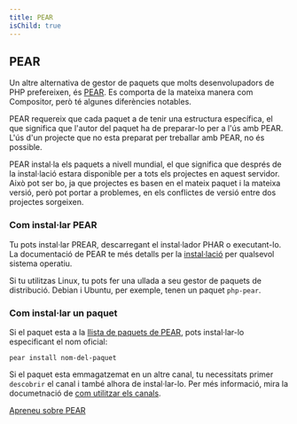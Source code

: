 ```yaml
---
title: PEAR
isChild: true
---
```


## PEAR

Un altre alternativa de gestor de paquets que molts desenvolupadors de PHP prefereixen, és [PEAR][1]. Es comporta de la mateixa manera com Compositor, però té algunes diferències notables.

PEAR requereix que cada paquet a de tenir una estructura específica, el que significa que l'autor del paquet ha de preparar-lo per a l'ús amb PEAR. L'ús d'un projecte que no esta preparat per treballar amb PEAR, no és possible.

PEAR instal·la els paquets a nivell mundial, el que significa que després de la instal·lació estara disponible per a tots els projectes en aquest servidor. Això pot ser bo, ja que projectes es basen en el mateix paquet i la mateixa versió, però pot portar a problemes, en els conflictes de versió entre dos projectes sorgeixen.

### Com instal·lar PEAR

Tu pots instal·lar PREAR, descarregant el instal·lador PHAR o executant-lo. La documentació de PEAR te més detalls per la [instal·lació][2] per qualsevol sistema operatiu.

Si tu utilitzas Linux, tu pots fer una ullada a seu gestor de paquets de distribució. Debian i Ubuntu, per exemple, tenen un paquet ``php-pear``.

### Com instal·lar un paquet

Si el paquet esta a la [llista de paquets de PEAR][3], pots instal·lar-lo especificant el nom oficial:

    pear install nom-del-paquet
    
Si el paquet esta emmagatzemat en un altre canal, tu necessitats primer `descobrir` el canal i també alhora de instal·lar-lo. Per més informació, mira la documetnació de [com utilitzar els canals][4].

[Apreneu sobre PEAR][1]

[1]: http://pear.php.net/
[2]: http://pear.php.net/manual/en/installation.getting.php
[3]: http://pear.php.net/packages.php
[4]: http://pear.php.net/manual/en/guide.users.commandline.channels.php
